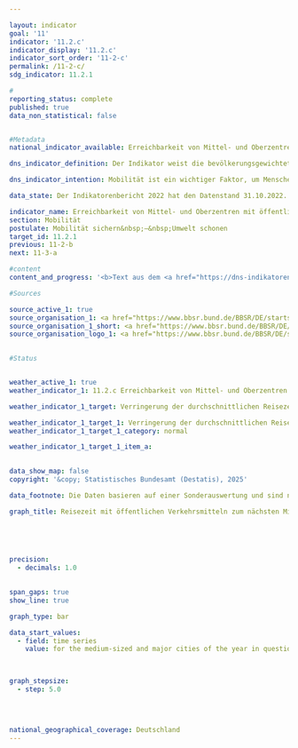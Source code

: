 ```yaml
---

layout: indicator        
goal: '11'        
indicator: '11.2.c'        
indicator_display: '11.2.c'        
indicator_sort_order: '11-2-c'        
permalink: /11-2-c/        
sdg_indicator: 11.2.1        

#
reporting_status: complete        
published: true        
data_non_statistical: false        


#Metadata        
national_indicator_available: Erreichbarkeit von Mittel- und Oberzentren mit öffentlichen Verkehrsmitteln        

dns_indicator_definition: Der Indikator weist die bevölkerungsgewichtete durchschnittliche Reisezeit mit öffentlichen Verkehrsmitteln zum nächsten Mittel- oder Oberzentrum aus.        

dns_indicator_intention: Mobilität ist ein wichtiger Faktor, um Menschen soziale Teilhabe zu ermöglichen. Entsprechend sollten Raum und Verkehr so gestaltet werden, dass für die gesamte Bevölkerung gute Mobilitätsangebote und eine entsprechende Anbindung an Mittel- oder Oberzentren vorhanden sind. Ziel der Bundesregierung ist es daher, die durchschnittliche Reisezeit mit öffentlichen Verkehrsmitteln zum nächsten Mittel- oder Oberzentrum zu verringern.        

data_state: Der Indikatorenbericht 2022 hat den Datenstand 31.10.2022. Die Daten auf dieser Plattform werden regelmäßig aktualisiert, sodass online aktuellere Daten verfügbar sein können als im <a href="https://dns-indikatoren.de/assets/Publikationen/Indikatorenberichte/2022.pdf">Indikatorenbericht 2022</a> veröffentlicht.        

indicator_name: Erreichbarkeit von Mittel- und Oberzentren mit öffentlichen Verkehrsmitteln        
section: Mobilität        
postulate: Mobilität sichern&nbsp;–&nbsp;Umwelt schonen        
target_id: 11.2.1        
previous: 11-2-b        
next: 11-3-a        

#content         
content_and_progress: '<b>Text aus dem <a href="https://dns-indikatoren.de/assets/Publikationen/Indikatorenberichte/2022.pdf">Indikatorenbericht 2022&nbsp;</a></b><br><br>Der Indikator wird vom Bundesinstitut für Bau-, Stadt- und Raumforschung (<abbr title="Bundesinstitut für Bau-, Stadt- und Raumforschung" tabindex="0">BBSR</abbr>) berechnet. Als öffentliche Verkehrsmittel werden Verkehrsangebote definiert, die jede Person nach Entrichtung der jeweiligen Gebühren benutzen kann. Flexible Bedienformen wie zum Beispiel Anrufbusse, die ohne feste Haltestellen und Fahrpläne auf Anforderung verkehren, werden hierbei nicht berücksichtigt.<br><br>Ein Vergleich zwischen den Werten des Indikators von 2012&nbsp;und 2020&nbsp;zeigt, dass sich die bevölkerungsgewichtete durchschnittliche Reisezeit zum nächsten Mittel- oder Oberzentrum in diesem Zeitraum von 23,5&nbsp;auf 20,6&nbsp;Minuten verkürzt hat. Dies entspricht einer Verringerung um 12,3&nbsp;%.<br><br>Seit dem Jahr 2012&nbsp;hat sich jedoch die Zahl der Mittel- und Oberzentren von 1&nbsp;010&nbsp;auf 1&nbsp;112&nbsp;im Jahr 2020&nbsp;erhöht. Dies ist insbesondere auf die zusätzliche Ausweisung von Mittelzentren in Bayern zurückzuführen. Inwiefern diese Neuausweisung mit einer tatsächlichen Verbesserung des Versorgungsangebotes der Orte einhergeht, kann hier nicht beurteilt werden. Die Zunahme der Mittel- und Oberzentren trug jedoch wesentlich zu einer Senkung der durchschnittlichen Reisezeit bei. Bei einer Berechnung der durchschnittlichen Reisezeit, bei der die Mittel- und Oberzentren des Jahres 2012&nbsp;über den gesamten Zeitverlauf als Basis genutzt werden, ergibt sich eine Verkürzung der Reisezeit von 23,5&nbsp;Minuten im Jahr 2012&nbsp;auf 21,3&nbsp;Minuten im Jahr 2020. Dies entspricht lediglich einer Verringerung der Reisezeit von 9,4&nbsp;% gegenüber dem Jahr 2012.<br><br>Als Datengrundlage dienen Fahrplandaten der Deutschen Bahn, von Verkehrsverbünden sowie zahlreiche weitere Fahrpläne. Aus den Fahrplandaten wurden für etwa 260&nbsp;000&nbsp;Haltestellen die kürzesten Fahrzeiten in das nächste Mittel- oder Oberzentrum während der morgendlichen Hauptverkehrszeit ermittelt. Dieser Zeitraum ist je nach Berichtsjahr unterschiedlich definiert. Wurden 2012&nbsp;Verbindungen mit einer Ankunftszeit zwischen sechs und neun Uhr berücksichtigt, waren es 2016&nbsp;und 2018&nbsp;solche mit einer Ankunftszeit zwischen acht und zwölf Uhr. Für 2020&nbsp;wurde der Ankunftszeitraum auf den Zeitraum sechs bis zwölf Uhr ausgedehnt.<br><br>Auch weil noch nicht alle Nahverkehrspläne vollständig in die verwendete Datenbank integriert wurden, sind die Werte zwischen den Berichtsjahren nicht ohne Einschränkungen vergleichbar. Zudem gibt der Indikator nur Auskunft über die geplanten Reisezeiten ins nächste Zentrum gemäß der Fahrpläne und bezieht Verspätungen und Verbindungsausfälle nicht in die Berechnung mit ein. Die Häufigkeit eines Verkehrsangebotes ins nächstgelegene Mittel- oder Oberzentrum bleibt zudem ebenso außer Betracht wie die Wegezeit zur <abbr title="beziehungsweise" tabindex="0">bzw.</abbr> von der Haltestelle. Zudem basiert dieser Indikator auf den Fahrplandaten&nbsp;–&nbsp;somit bleiben Verspätungen oder auch Ausfälle unberücksichtigt.<br><br>Die Einstufung eines Ortes als Mittel- oder Oberzentrum bestimmt sich nach der Ausstattung des Ortes mit Versorgungsangeboten an Waren, Dienstleistungen und Infrastruktur, die in den umgebenden Unterzentren nicht zur Verfügung stehen. Hierzu zählen unter anderem Facharztpraxen, Krankenhäuser, kulturelle Angebote sowie weiterführende Schulen und Hochschulen. In jedem Mittel- oder Oberzentrum, insbesondere in Großstädten, wurde nur ein Zielpunkt (Stadtzentrum) bestimmt. Die Zielhaltestellen wurden im Umkreis von einem Kilometer um den Zielpunkt gewählt und die schnellste Verbindung von der Starthaltestelle dorthin gesucht. Mithilfe kleinräumiger Bevölkerungsdaten des Statistischen Bundesamtes wurde dann ein bevölkerungsgewichteter Mittelwert der Reisezeit für Deutschland ermittelt.'                

#Sources        

source_active_1: true
source_organisation_1: <a href="https://www.bbsr.bund.de/BBSR/DE/startseite/_node.html" target="_blank" onclick="return confirm_alert('des Bundesinstituts für Bau-, Stadt- und Raumforschung', 'De')">Bundesinstitut für Bau-, Stadt- und Raumforschung</a>
source_organisation_1_short: <a href="https://www.bbsr.bund.de/BBSR/DE/startseite/_node.html" target="_blank" onclick="return confirm_alert('des Bundesinstituts für Bau-, Stadt- und Raumforschung', 'De')">Bundesinstitut für Bau-, Stadt- und Raumforschung</a>
source_organisation_logo_1: <a href="https://www.bbsr.bund.de/BBSR/DE/startseite/_node.html" target="_blank" onclick="return confirm_alert('des Bundesinstituts für Bau-, Stadt- und Raumforschung', 'De')"><img src="https://dnsTestEnvironment.github.io/dns-indicators/public/OrgImgDe/bbsr.png" alt="Bundesinstitut für Bau-, Stadt- und Raumforschung" title=" Klicken Sie hier um zur Homepage der Organisation Bundesinstitut für Bau-, Stadt- und Raumforschung zu gelangen." style="height:60px; width:148px; border:transparent"/></a>
        

#Status        


weather_active_1: true
weather_indicator_1: 11.2.c Erreichbarkeit von Mittel- und Oberzentren mit öffentlichen Verkehrsmitteln

weather_indicator_1_target: Verringerung der durchschnittlichen Reisezeit mit öffentlichen Verkehrsmitteln

weather_indicator_1_target_1: Verringerung der durchschnittlichen Reisezeit mit öffentlichen Verkehrsmitteln
weather_indicator_1_target_1_category: normal

weather_indicator_1_target_1_item_a:        
        

data_show_map: false        
copyright: '&copy; Statistisches Bundesamt (Destatis), 2025'        

data_footnote: Die Daten basieren auf einer Sonderauswertung und sind nicht öffentlich zugänglich.        

graph_title: Reisezeit mit öffentlichen Verkehrsmitteln zum nächsten Mittel- oder Oberzentrum        

        

        

precision: 
  - decimals: 1.0
            

span_gaps: true        
show_line: true        

graph_type: bar        

data_start_values: 
  - field: time series
    value: for the medium-sized and major cities of the year in question        

        

graph_stepsize: 
  - step: 5.0
            

                        

national_geographical_coverage: Deutschland                        
---
```


